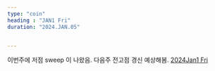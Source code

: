 ```yaml
---
type: "coin"
heading : "JAN1 Fri"
duration: "2024.JAN.05"


---
```

 



이번주에 저점 sweep 이 나왔음. 다음주 전고점 경신 예상해봄.
[2024Jan1 Fri](/todo/images/Document2024Jan1-Fri.pdf)



